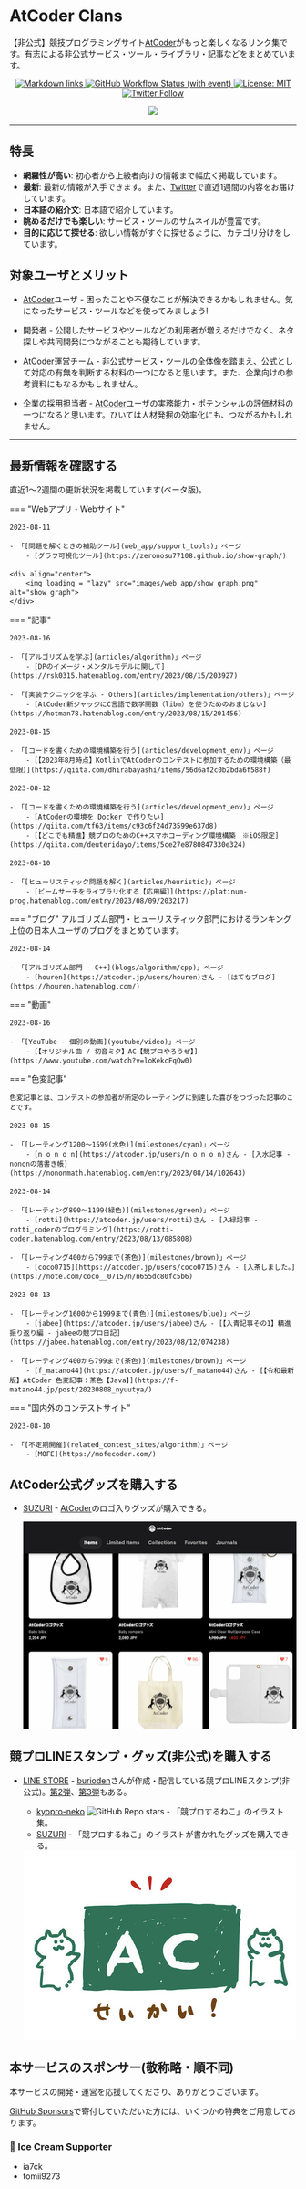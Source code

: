 # AtCoder Clans

【非公式】競技プログラミングサイト[AtCoder](https://atcoder.jp/)がもっと楽しくなるリンク集です。有志による非公式サービス・ツール・ライブラリ・記事などをまとめています。

<p align="center">
    <a href="https://github.com/KATO-Hiro/AtCoderClans/actions/workflows/link_checker.yml" target="_blank">
        <img src="https://img.shields.io/github/actions/workflow/status/KATO-Hiro/AtCoderClans/link_checker.yml?branch=master&label=Links&style=plastic" alt="Markdown links">
    </a>
    <a href="https://github.com/KATO-Hiro/AtCoderClans/actions/workflows/deploy.yml" target="_blank">
        <img src="https://img.shields.io/github/actions/workflow/status/KATO-Hiro/AtCoderClans/deploy.yml?branch=master&event=push&label=Deployment&style=plastic" alt="GitHub Workflow Status (with event)">
    </a>
    <a href="https://github.com/KATO-Hiro/AtCoderClans/blob/master/LICENSE">
        <img src="https://img.shields.io/badge/license-MIT-brightgreen.svg?style=plastic" alt="License: MIT" />
    </a>
    <a href="https://twitter.com/atcoderclans">
        <img src="https://img.shields.io/twitter/follow/AtCoderClans?style=social" alt="Twitter Follow" />
    </a>
</p>
<p align="center">
  <a href="https://github.com/sponsors/KATO-Hiro">
    <img src="https://img.shields.io/static/v1?label=Sponsor&message=%E2%9D%A4&logo=GitHub&color=ff69b4"/>
  </a>
</p>

---

## 特長

* **網羅性が高い**: 初心者から上級者向けの情報まで幅広く掲載しています。
* **最新**: 最新の情報が入手できます。また、[Twitter](https://twitter.com/atcoderclans)で直近1週間の内容をお届けしています。
* **日本語の紹介文**: 日本語で紹介しています。
* **眺めるだけでも楽しい**: サービス・ツールのサムネイルが豊富です。
* **目的に応じて探せる**: 欲しい情報がすぐに探せるように、カテゴリ分けをしています。

## 対象ユーザとメリット

- [AtCoder](https://atcoder.jp/)ユーザ - 困ったことや不便なことが解決できるかもしれません。気になったサービス・ツールなどを使ってみましょう!

- 開発者 - 公開したサービスやツールなどの利用者が増えるだけでなく、ネタ探しや共同開発につながることも期待しています。

- [AtCoder](https://atcoder.jp/)運営チーム - 非公式サービス・ツールの全体像を踏まえ、公式として対応の有無を判断する材料の一つになると思います。また、企業向けの参考資料にもなるかもしれません。

- 企業の採用担当者 - [AtCoder](https://atcoder.jp/)ユーザの実務能力・ポテンシャルの評価材料の一つになると思います。ひいては人材発掘の効率化にも、つながるかもしれません。

---

## 最新情報を確認する

直近1〜2週間の更新状況を掲載しています(ベータ版)。

=== "Webアプリ・Webサイト"

    2023-08-11

    - 「[問題を解くときの補助ツール](web_app/support_tools)」ページ
        - [グラフ可視化ツール](https://zeronosu77108.github.io/show-graph/)

    <div align="center">
        <img loading = "lazy" src="images/web_app/show_graph.png" alt="show graph">
    </div>

=== "記事"

    2023-08-16

    - 「[アルゴリズムを学ぶ](articles/algorithm)」ページ
        - [DPのイメージ・メンタルモデルに関して](https://rsk0315.hatenablog.com/entry/2023/08/15/203927)

    - 「[実装テクニックを学ぶ - Others](articles/implementation/others)」ページ
        - [AtCoder新ジャッジにC言語で数学関数（libm）を使うためのおまじない](https://hotman78.hatenablog.com/entry/2023/08/15/201456)

    2023-08-15

    - 「[コードを書くための環境構築を行う](articles/development_env)」ページ
        - [【2023年8月時点】KotlinでAtCoderのコンテストに参加するための環境構築（最低限）](https://qiita.com/dhirabayashi/items/56d6af2c0b2bda6f588f)

    2023-08-12

    - 「[コードを書くための環境構築を行う](articles/development_env)」ページ
        - [AtCoderの環境を Docker で作りたい](https://qiita.com/tf63/items/c93c6f24d73599e637d8)
        - [【どこでも精進】競プロのためのC++スマホコーディング環境構築　※iOS限定](https://qiita.com/deuteridayo/items/5ce27e8780847330e324)

    2023-08-10

    - 「[ヒューリスティック問題を解く](articles/heuristic)」ページ
        - [ビームサーチをライブラリ化する【応用編】](https://platinum-prog.hatenablog.com/entry/2023/08/09/203217)

=== "ブログ"
    アルゴリズム部門・ヒューリスティック部門におけるランキング上位の日本人ユーザのブログをまとめています。

    2023-08-14

    - 「[アルゴリズム部門 - C++](blogs/algorithm/cpp)」ページ
        - [houren](https://atcoder.jp/users/houren)さん - [はてなブログ](https://houren.hatenablog.com/)

=== "動画"

    2023-08-16

    - 「[YouTube - 個別の動画](youtube/video)」ページ
        - [【オリジナル曲 / 初音ミク】AC【競プロやろうぜ】](https://www.youtube.com/watch?v=loKekcFqQw0)

=== "色変記事"

    色変記事とは、コンテストの参加者が所定のレーティングに到達した喜びをつづった記事のことです。

    2023-08-15

    - 「[レーティング1200〜1599(水色)](milestones/cyan)」ページ
        - [n_o_n_o_n](https://atcoder.jp/users/n_o_n_o_n)さん - [入水記事 - nononの落書き帳](https://nononmath.hatenablog.com/entry/2023/08/14/102643)

    2023-08-14

    - 「[レーティング800〜1199(緑色)](milestones/green)」ページ
        - [rotti](https://atcoder.jp/users/rotti)さん - [入緑記事 - rotti_coderのプログラミング](https://rotti-coder.hatenablog.com/entry/2023/08/13/085808)

    - 「[レーティング400から799まで(茶色)](milestones/brown)」ページ
        - [coco0715](https://atcoder.jp/users/coco0715)さん - [入茶しました。](https://note.com/coco__0715/n/n655dc80fc5b6)

    2023-08-13

    - 「[レーティング1600から1999まで(青色)](milestones/blue)」ページ
        - [jabee](https://atcoder.jp/users/jabee)さん - [【入青記事その1】精進振り返り編 - jabeeの競プロ日記](https://jabee.hatenablog.com/entry/2023/08/12/074238)

    - 「[レーティング400から799まで(茶色)](milestones/brown)」ページ
        - [f_matano44](https://atcoder.jp/users/f_matano44)さん - [【令和最新版】AtCoder 色変記事：茶色【Java】](https://f-matano44.jp/post/20230808_nyuutya/)

=== "国内外のコンテストサイト"

    2023-08-10

    - 「[不定期開催](related_contest_sites/algorithm)」ページ
        - [MOFE](https://mofecoder.com/)

## AtCoder公式グッズを購入する

- [SUZURI](https://suzuri.jp/AtCoder) - [AtCoder](https://atcoder.jp/)のロゴ入りグッズが購入できる。

    <div align="center">
        <img loading = "lazy" src="images/web_app/suzuri.png" alt="suzuri">
    </div>

## 競プロLINEスタンプ・グッズ(非公式)を購入する

- [LINE STORE](https://store.line.me/stickershop/product/22113834/en) - [burioden](https://atcoder.jp/users/burioden)さんが作成・配信している競プロLINEスタンプ(非公式)。[第2弾](https://store.line.me/stickershop/product/22810021/en)、[第3弾](https://store.line.me/stickershop/product/22851268/en)もある。
    - [kyopro-neko](https://github.com/burioden/kyopro-neko) ![GitHub Repo stars](https://img.shields.io/github/stars/burioden/kyopro-neko?style=plastic) - 「競プロするねこ」のイラスト集。
    - [SUZURI](https://suzuri.jp/burioden) - 「競プロするねこ」のイラストが書かれたグッズを購入できる。

    <div align="center">
        <img loading = "lazy" src="images/unofficial_goods/kyopro_neko_ac.jpg" alt="kyopro neko ac" />
    </div>

## 本サービスのスポンサー(敬称略・順不同)

本サービスの開発・運営を応援してくださり、ありがとうございます。

[GitHub Sponsors](https://github.com/sponsors/KATO-Hiro)で寄付していただいた方には、いくつかの特典をご用意しております。

### 🍨 Ice Cream Supporter

- ia7ck
- tomii9273

